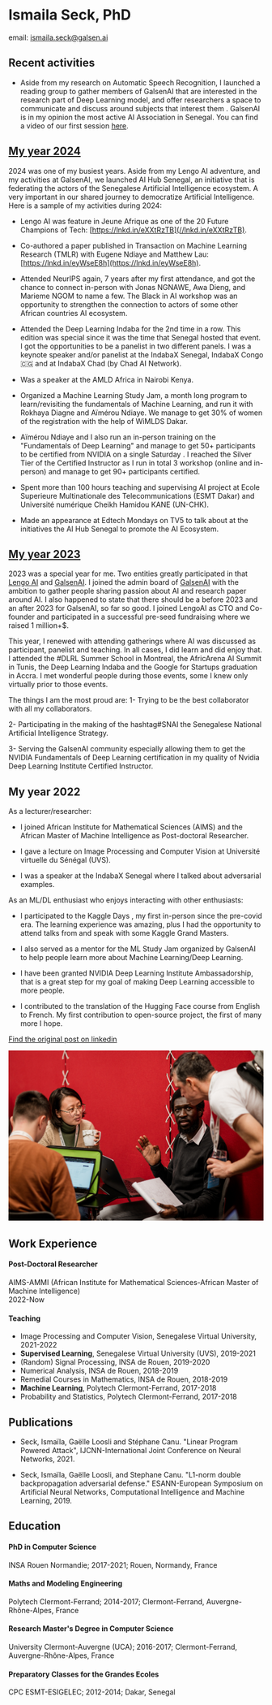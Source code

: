 # Ismaila Seck, PhD 
email: ismaila.seck@galsen.ai

## Recent activities
- Aside from my research on Automatic Speech Recognition, I launched a reading group to gather members of GalsenAI that are interested in the research part of Deep Learning model, and offer researchers a space to communicate and discuss around subjects that interest them . GalsenAI is in my opinion the most active AI Association in Senegal. You can find a video of our first session  [here](https://youtu.be/-VOG2esUc6I).


## [My year 2024](https://www.linkedin.com/posts/ismailaseck_2024-was-one-of-my-busiest-years-aside-from-activity-7285210227879084034-aZVz?utm_source=social_share_send&utm_medium=member_desktop_web&rcm=ACoAABcDnBkBR4CAwhmoLM76GyiNwsNK5-8Frvg)
2024 was one of my busiest years. Aside from my Lengo AI adventure, and my activities at GalsenAI, we launched AI Hub Senegal, an initiative that is federating the actors of the Senegalese Artificial Intelligence ecosystem. A very important in our shared journey to democratize Artificial Intelligence. Here is a sample of my activities during 2024: 

- Lengo AI was feature in Jeune Afrique as one of the 20 Future Champions of Tech: [https://lnkd.in/eXXtRzTB](//lnkd.in/eXXtRzTB). 

- Co-authored a paper published in Transaction on Machine Learning Research (TMLR) with Eugene Ndiaye and Matthew Lau: [https://lnkd.in/eyWseE8h](https://lnkd.in/eyWseE8h).

- Attended NeurIPS again, 7 years after my first attendance, and got the chance to connect in-person with Jonas NGNAWE, Awa Dieng, and Marieme NGOM to name a few. The Black in AI workshop was an opportunity to strengthen the connection to actors of some other African countries AI ecosystem.

- Attended the Deep Learning Indaba for the 2nd time in a row. This edition was special since it was the time that Senegal hosted that event. I got the opportunities to be a panelist in two different panels. I was a keynote speaker and/or panelist at the IndabaX Senegal, IndabaX Congo 🇨🇬 and at IndabaX Chad (by Chad AI Network). 

- Was a speaker at the AMLD Africa in Nairobi Kenya.

- Organized a Machine Learning Study Jam, a month long program to learn/revisiting the fundamentals of Machine Learning, and run it with Rokhaya Diagne and Aïmérou Ndiaye. We manage to get 30% of women of the registration with the help of WiMLDS Dakar. 

- Aïmérou Ndiaye and I also run an in-person training on the "Fundamentals of Deep Learning" and manage to get 50+ participants to be certified from NVIDIA on a single Saturday . I reached the Silver Tier of the Certified Instructor as I run in total 3 workshop (online and in-person) and manage to get 90+ participants certified. 

- Spent more than 100 hours teaching and supervising AI project at Ecole Superieure Multinationale des Telecommunications (ESMT Dakar) and Université numérique Cheikh Hamidou KANE (UN-CHK). 

- Made an appearance at Edtech Mondays on TV5 to talk about at the initiatives the AI Hub Senegal to promote the AI Ecosystem.


## [My year 2023](https://www.linkedin.com/posts/ismailaseck_galsenai-lengoai-dlrl-activity-7153372750835830784-CxmL?utm_source=social_share_send&utm_medium=member_desktop_web&rcm=ACoAABcDnBkBR4CAwhmoLM76GyiNwsNK5-8Frvg)
2023 was a special year for me. Two entities greatly participated in that [Lengo AI](https://www.linkedin.com/company/lengoai/posts/?feedView=all) and [GalsenAI](https://www.linkedin.com/company/galsen-ai/?viewAsMember=true). 
I joined the admin board of [GalsenAI](https://www.linkedin.com/company/galsen-ai/?viewAsMember=true) with the ambition to gather people sharing passion about AI and research paper around AI. I also happened to state that there should be a before 2023 and an after 2023 for GalsenAI, so far so good. 
I joined LengoAI as CTO and Co-founder and participated in a successful pre-seed fundraising where we raised 1 million+$.

This year, I renewed with attending gatherings where AI was discussed as participant, panelist and teaching. In all cases, I did learn and did enjoy that. I attended the #DLRL Summer School in Montreal, the AfricArena AI Summit in Tunis, the Deep Learning Indaba and the Google for Startups graduation in Accra. I met wonderful people during those events, some I knew only virtually prior to those events. 

The things I am the most proud are:
1- Trying to be the best collaborator with all my collaborators. 


2- Participating in the making of the hashtag#SNAI the Senegalese National Artificial Intelligence Strategy.


3- Serving the GalsenAI community especially allowing them to get the NVIDIA Fundamentals of Deep Learning certification in my quality of Nvidia Deep Learning Institute Certified Instructor. 

## My year 2022
As a lecturer/researcher: 
- I joined African Institute for Mathematical Sciences (AIMS) and the African Master of Machine Intelligence as Post-doctoral Researcher. 

- I gave a lecture on Image Processing and Computer Vision at Université virtuelle du Sénégal (UVS). 

- I was a speaker at the IndabaX Senegal where I talked about adversarial examples. 

As an ML/DL enthusiast who enjoys interacting with other enthusiasts: 
- I participated to the Kaggle Days , my first in-person since the pre-covid era. The learning experience was amazing, plus I had the opportunity to attend talks from and speak with some Kaggle Grand Masters. 

- I also served as a mentor for the ML Study Jam organized by GalsenAI to help people learn more about Machine Learning/Deep Learning. 

- I have been granted NVIDIA Deep Learning Institute Ambassadorship, that is a great step for my goal of making Deep Learning accessible to more people. 

- I contributed to the translation of the Hugging Face course from English to French. My first contribution to open-source project, the first of many more I hope. 

[Find the original post on linkedin](https://www.linkedin.com/posts/ismailaseck_research-machinelearning-deeplearning-activity-7019578031014846464-Aipn?utm_source=share&utm_medium=member_desktop)

![Kaggle_days!](I_want_the_gift_card_team_and_our_mentor.jpeg "Kaggle days")



## Work Experience

#### Post-Doctoral Researcher 
AIMS-AMMI (African Institute for Mathematical Sciences-African Master of Machine Intelligence)   
2022-Now

#### Teaching
- Image Processing and Computer Vision, Senegalese Virtual University, 2021-2022
- **Supervised Learning**, Senegalese Virtual University (UVS), 2019-2021
- (Random) Signal Processing, INSA de Rouen, 2019-2020
- Numerical Analysis, INSA de Rouen, 2018-2019
- Remedial Courses in Mathematics, INSA de Rouen, 2018-2019
- **Machine Learning**, Polytech Clermont-Ferrand, 2017-2018
- Probability and Statistics, Polytech Clermont-Ferrand, 2017-2018

## Publications
- Seck, Ismaïla, Gaëlle Loosli and Stéphane Canu. 
"Linear Program Powered Attack",
IJCNN-International Joint Conference on Neural Networks, 2021.

- Seck, Ismaïla, Gaëlle Loosli, and Stephane Canu.
"L1-norm double backpropagation adversarial defense."
ESANN-European Symposium on Artificial Neural Networks,
Computational Intelligence and Machine Learning, 2019.






## Education

#### PhD in Computer Science 
 INSA Rouen Normandie;
 2017-2021;
 Rouen, Normandy, France
 
#### Maths and Modeling Engineering
 Polytech Clermont-Ferrand; 
 2014-2017;
 Clermont-Ferrand, Auvergne-Rhône-Alpes, France
 
#### Research Master's Degree in Computer Science
 University Clermont-Auvergne (UCA);
 2016-2017;
 Clermont-Ferrand, Auvergne-Rhône-Alpes, France
 
#### Preparatory Classes for the Grandes Ecoles
CPC ESMT-ESIGELEC;
2012-2014;
Dakar, Senegal


